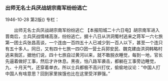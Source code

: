 ### 出师无名士兵厌战胡宗南军纷纷逃亡

1946-10-28
第2版()
专栏：

　　出师无名士兵厌战胡宗南军纷纷逃亡
    【本报阳城二十六日电】胡宗南军进入晋南后，士兵厌战情绪高涨，纷纷逃亡。据十八日从洪洞蜀村逃来之蒋军一六七旅第一团士兵张昌高谈，一个连由一百四五十人已减少到一百人以下，甚至一个连只有五十多人。同日，又有四十七旅一四○团一营士兵郭安民、魏克建由洪洞韩略村逃来我区，据他们说，四十七旅自过黄河以来，就不敢脱衣睡觉，每到一地，官长先逼着做好工事，然后才许休息。黑夜，怕八路军袭击，都躺在工事旁边睡觉，九、十月天气，还穿着单衣。所以士兵都极不高兴打仗，偷偷地议论：“中国人打中国人有啥意思？回到家里挨饿也比在这里受洋罪强。”

